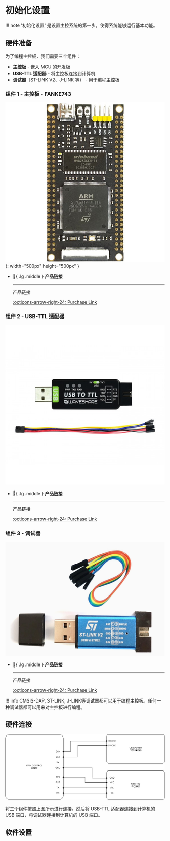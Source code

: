 # 初始化设置

!!! note
    '初始化设置' 是设置主控系统的第一步，使得系统能够运行基本功能。

## 硬件准备

为了编程主控板，我们需要三个组件：

- **主控板** - 嵌入 MCU 的开发板
- **USB-TTL 适配器** - 将主控板连接到计算机
- **调试器**（ST-LINK V2、J-LINK 等） - 用于编程主控板

### 组件 1 - 主控板 - FANKE743

![MAIN_CONTROL](main_control.jpg){: width="500px" height="500px" }

<div class="grid cards" markdown>

-   :shopping_cart:{ .lg .middle } __产品链接__

    ---

    产品链接


    [:octicons-arrow-right-24: <a href="https://m.tb.cn/h.glFZRKv3mP2cLID?tk=G3YX3VNEVf9" target="_blank"> Purchase Link </a>](#)

</div>

### 组件 2 - USB-TTL 适配器

![USB_TTL_ADAPTER](usb_ttl.jpg)

<div class="grid cards" markdown>

-   :shopping_cart:{ .lg .middle } __产品链接__

    ---

    产品链接


    [:octicons-arrow-right-24: <a href="[https://m.tb.cn/h.glFZRKv3mP2cLID?tk=G3YX3VNEVf9 ](https://www.waveshare.com/usb-to-ttl.htm)" target="_blank"> Purchase Link </a>](#)

</div>

### 组件 3 - 调试器

![DEBUGGER](debugger.png)

<div class="grid cards" markdown>

-   :shopping_cart:{ .lg .middle } __产品链接__

    ---

    产品链接


    [:octicons-arrow-right-24: <a href="https://item.taobao.com/item.htm?spm=a21n57.1.item.27.6054523cmH3JcG&priceTId=2100cfb417239664885743719e0be4&utparam=%7B%22aplus_abtest%22:%229e72697eebf441849f1700870339a8ad%22%7D&id=563709870959&ns=1&xxc=ad_ztc&skuId=4855986632645&pisk=f0QtthmAvJ2MWVqc51ZHoIBZO6FhkNCaIO5SoKvic9BdGp00_Fq2ktpd3dxM5d0vksBVntC4_I9fhtpcjk4l_182l82Yrzfaj-w8eOn61HNXNIibWyq31182l-hnlu4R_T3APFwvcWLBMIMXlhTXRB9eiIMfhdtIdQdylK6XlWKBNCHjhqg6RDO-prF9LfOtki9ODYeK070xkwdQQL1TzqAdRCd6e1_t0ml26hp51pelUvmvAs-AujuvC1sP3Q6sC8xNGMBp6EUnfU1dcTdF5zD9TGfCZp1-N41wWgQJ5GeEYFXORe_12jgf9FpwABKKBJp576_yRH47w6_FI17dijaXtTvC_NTYP7895dTpTZ2E5KICcNxwuAwkbssdpCL54FblyrcnELdmfWFK0m-6t3YMuVa08PTD9LV6fmo2mBRpEWFn0m-3DBpu1mmq0n3R." target="_blank"> Purchase Link </a>](#)

</div>

!!! info
    CMSIS-DAP, ST-LINK, J-LINK等调试器都可以用于编程主控板。任何一种调试器都可以用来对主控板进行编程。

## 硬件连接

![CONNECTION](connection.png)

将三个组件按照上图所示进行连接。然后将 USB-TTL 适配器连接到计算机的 USB 端口，将调试器连接到计算机的 USB 端口。

## 软件设置